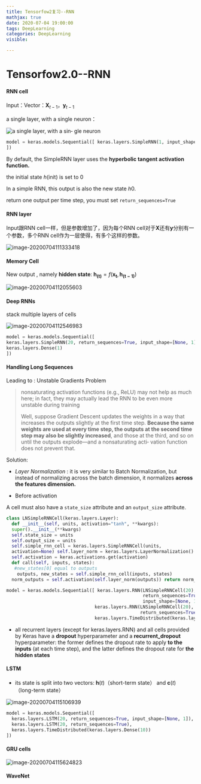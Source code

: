 ```yaml
---
title: Tensorfow2复习--RNN
mathjax: true
date: 2020-07-04 19:00:00
tags: DeepLearning
categories: DeepLearning
visible:

---
```




# Tensorfow2.0--RNN



#### RNN cell

Input：Vector：$\mathbf{X}_{t-1}$，$\mathbf{y}_{t-1}$



a single layer, with a single neuron：

![a single layer, with a sin‐ gle neuron](https://tva1.sinaimg.cn/large/007S8ZIlly1ggerg9bbnuj30ww0ds76o.jpg)

```python
model = keras.models.Sequential([ keras.layers.SimpleRNN(1, input_shape=[None, 1])
])
```

By default, the SimpleRNN layer uses the **hyperbolic tangent activation function.** 

the initial state *h*(init) is set to 0

In a simple RNN, this output is also the new state *h*0. 

return one output per time step, you must set `return_sequences=True`



#### RNN layer

Input跟RNN cell一样，但是参数增加了，因为每个RNN cell对于$\mathbf{X}$还有$\mathbf{y}$分别有一个参数，多个RNN cell作为一层使得，有多个这样的参数。

![image-20200704111333418](https://tva1.sinaimg.cn/large/007S8ZIlly1ggerojiu9fj31a40fkadw.jpg)



#### Memory Cell

 New output , namely **hidden state**: $\mathbf{h_{(t)}}=f(\mathbf{x_{t}}, \mathbf{h_{(t-1)}})$



![image-20200704112055603](https://tva1.sinaimg.cn/large/007S8ZIlly1ggerw6bs28j310a0dadh3.jpg)





####  Deep RNNs

stack multiple layers of cells

![image-20200704112546983](https://tva1.sinaimg.cn/large/007S8ZIlly1gges1kszb4j31180g4gof.jpg)

```python
model = keras.models.Sequential([
keras.layers.SimpleRNN(20, return_sequences=True, input_shape=[None, 1]), keras.layers.SimpleRNN(20),
keras.layers.Dense(1)
])
```



#### Handling Long Sequences

Leading to : Unstable Gradients Problem

> nonsaturating activation functions (e.g., ReLU) may not help as much here; in fact, they may actually lead the RNN to be even more unstable during training
>
> Well, suppose Gradient Descent updates the weights in a way that increases the outputs slightly at the first time step. **Because the same weights are used at every time step, the outputs at the second time step may also be slightly increased**, and those at the third, and so on until the outputs explode—and a nonsaturating acti‐ vation function does not prevent that.



Solution: 

* *Layer Normalization* : it is very similar to Batch Normalization, but instead of normalizing across the batch dimension, it normalizes **across the features dimension.**

* Before activation



A cell must also have a `state_size` attribute and an `output_size` attribute.

```python
class LNSimpleRNNCell(keras.layers.Layer):
  def __init__(self, units, activation="tanh", **kwargs):
  super().__init__(**kwargs)
  self.state_size = units
  self.output_size = units
  self.simple_rnn_cell = keras.layers.SimpleRNNCell(units,
  activation=None) self.layer_norm = keras.layers.LayerNormalization()
  self.activation = keras.activations.get(activation) 
  def call(self, inputs, states):
   #new_states[0] equal to outputs
	outputs, new_states = self.simple_rnn_cell(inputs, states) 
  norm_outputs = self.activation(self.layer_norm(outputs)) return norm_outputs, [norm_outputs]
```

```python
model = keras.models.Sequential([ keras.layers.RNN(LNSimpleRNNCell(20),
                                                   return_sequences=True, 
                                                   input_shape=[None, 1]),
                                 keras.layers.RNN(LNSimpleRNNCell(20),
                                                  return_sequences=True),
                                 keras.layers.TimeDistributed(keras.layers.Dense(10)) ])

```



* all recurrent layers (except for keras.layers.RNN) and all cells provided by Keras have a **dropout** hyperparameter and a **recurrent_dropout** hyperparameter: the former defines the dropout rate to apply **to the inputs** (at each time step), and the latter defines the dropout rate for **the hidden states**



#### LSTM

* its state is split into two vectors: **h**(*t*)（short-term state） and **c**(*t*) （long-term state）

![image-20200704115106939](https://tva1.sinaimg.cn/large/007S8ZIlly1ggesrl0lkcj312w0mmdkc.jpg)

```python
model = keras.models.Sequential([
  keras.layers.LSTM(20, return_sequences=True, input_shape=[None, 1]),
  keras.layers.LSTM(20, return_sequences=True),
  keras.layers.TimeDistributed(keras.layers.Dense(10))
])
```



#### GRU cells

![image-20200704115624823](https://tva1.sinaimg.cn/large/007S8ZIlly1ggesx40uz3j31180os77h.jpg)



#### WaveNet

